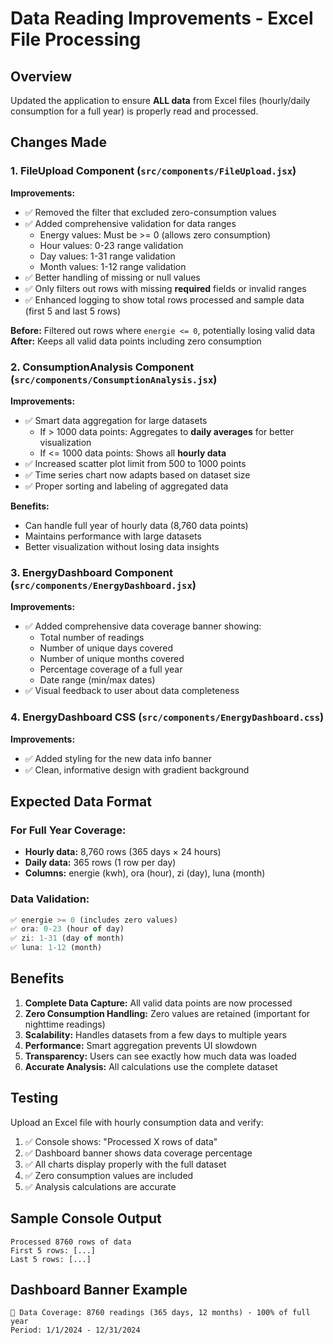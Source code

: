 # Data Reading Improvements - Excel File Processing

## Overview
Updated the application to ensure **ALL data** from Excel files (hourly/daily consumption for a full year) is properly read and processed.

## Changes Made

### 1. FileUpload Component (`src/components/FileUpload.jsx`)
**Improvements:**
- ✅ Removed the filter that excluded zero-consumption values
- ✅ Added comprehensive validation for data ranges
  - Energy values: Must be >= 0 (allows zero consumption)
  - Hour values: 0-23 range validation
  - Day values: 1-31 range validation
  - Month values: 1-12 range validation
- ✅ Better handling of missing or null values
- ✅ Only filters out rows with missing **required** fields or invalid ranges
- ✅ Enhanced logging to show total rows processed and sample data (first 5 and last 5 rows)

**Before:** Filtered out rows where `energie <= 0`, potentially losing valid data
**After:** Keeps all valid data points including zero consumption

### 2. ConsumptionAnalysis Component (`src/components/ConsumptionAnalysis.jsx`)
**Improvements:**
- ✅ Smart data aggregation for large datasets
  - If > 1000 data points: Aggregates to **daily averages** for better visualization
  - If <= 1000 data points: Shows all **hourly data**
- ✅ Increased scatter plot limit from 500 to 1000 points
- ✅ Time series chart now adapts based on dataset size
- ✅ Proper sorting and labeling of aggregated data

**Benefits:**
- Can handle full year of hourly data (8,760 data points)
- Maintains performance with large datasets
- Better visualization without losing data insights

### 3. EnergyDashboard Component (`src/components/EnergyDashboard.jsx`)
**Improvements:**
- ✅ Added comprehensive data coverage banner showing:
  - Total number of readings
  - Number of unique days covered
  - Number of unique months covered
  - Percentage coverage of a full year
  - Date range (min/max dates)
- ✅ Visual feedback to user about data completeness

### 4. EnergyDashboard CSS (`src/components/EnergyDashboard.css`)
**Improvements:**
- ✅ Added styling for the new data info banner
- ✅ Clean, informative design with gradient background

## Expected Data Format

### For Full Year Coverage:
- **Hourly data:** 8,760 rows (365 days × 24 hours)
- **Daily data:** 365 rows (1 row per day)
- **Columns:** energie (kwh), ora (hour), zi (day), luna (month)

### Data Validation:
```javascript
✅ energie >= 0 (includes zero values)
✅ ora: 0-23 (hour of day)
✅ zi: 1-31 (day of month)
✅ luna: 1-12 (month)
```

## Benefits

1. **Complete Data Capture:** All valid data points are now processed
2. **Zero Consumption Handling:** Zero values are retained (important for nighttime readings)
3. **Scalability:** Handles datasets from a few days to multiple years
4. **Performance:** Smart aggregation prevents UI slowdown
5. **Transparency:** Users can see exactly how much data was loaded
6. **Accurate Analysis:** All calculations use the complete dataset

## Testing

Upload an Excel file with hourly consumption data and verify:
1. ✅ Console shows: "Processed X rows of data"
2. ✅ Dashboard banner shows data coverage percentage
3. ✅ All charts display properly with the full dataset
4. ✅ Zero consumption values are included
5. ✅ Analysis calculations are accurate

## Sample Console Output
```
Processed 8760 rows of data
First 5 rows: [...]
Last 5 rows: [...]
```

## Dashboard Banner Example
```
📅 Data Coverage: 8760 readings (365 days, 12 months) - 100% of full year
Period: 1/1/2024 - 12/31/2024
```
